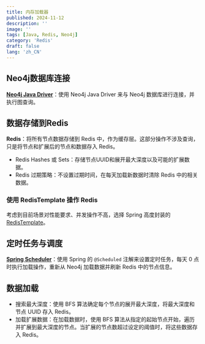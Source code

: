 ```yaml
---
title: 内存加载器
published: 2024-11-12
description: ''
image: ''
tags: [Java, Redis, Neo4j]
category: 'Redis'
draft: false 
lang: 'zh_CN'
---
```


## Neo4j数据库连接

**[Neo4j Java Driver][Neo4j Java Driver]**：使用 Neo4j Java Driver 来与 Neo4j 数据库进行连接，并执行图查询。

## 数据存储到Redis

**Redis**：将所有节点数据存储到 Redis 中，作为缓存层。这部分操作不涉及查询，只是将节点和扩展后的节点和数据存入 Redis。
   - Redis Hashes 或 Sets：存储节点UUID和展开最大深度以及可能的扩展数据。
   - Redis 过期策略：不设置过期时间，在每天加载新数据时清除 Redis 中的相关数据。

### 使用 RedisTemplate 操作 Redis

考虑到目前场景对性能要求、并发操作不高，选择 Spring 高度封装的 [RedisTemplate](https://docs.spring.io/spring-data/redis/reference/redis/template.html)。

## 定时任务与调度

**[Spring Scheduler](https://spring.io/guides/gs/scheduling-tasks)**：使用 Spring 的 `@Scheduled` 注解来设置定时任务，每天 0 点时执行加载操作，重新从 Neo4j 加载数据并刷新 Redis 中的节点信息。

## 数据加载
   - 搜索最大深度：使用 BFS 算法确定每个节点的展开最大深度，将最大深度和节点 UUID 存入 Redis。
   - 加载扩展数据：在加载数据时，使用 BFS 算法从指定的起始节点开始，遍历并扩展到最大深度的节点。当扩展的节点数超过设定的阈值时，将这些数据存入 Redis。

[Neo4j Java Driver]: https://neo4j.com/docs/java-manual/current/install/
